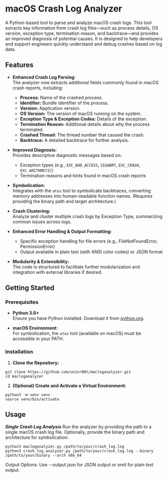 # macOS Crash Log Analyzer

A Python-based tool to parse and analyze macOS crash logs. This tool extracts key information from crash log files—such as process details, OS version, exception type, termination reason, and backtrace—and provides an improved diagnosis of potential causes. It is designed to help developers and support engineers quickly understand and debug crashes based on log data.

## Features

- **Enhanced Crash Log Parsing:**  
  The analyzer now extracts additional fields commonly found in macOS crash reports, including:
  - **Process:** Name of the crashed process.
  - **Identifier:** Bundle identifier of the process.
  - **Version:** Application version.
  - **OS Version:** The version of macOS running on the system.
  - **Exception Type & Exception Codes:** Details of the exception.
  - **Termination Reason:** Additional details about why the process terminated.
  - **Crashed Thread:** The thread number that caused the crash.
  - **Backtrace:** A detailed backtrace for further analysis.

- **Improved Diagnosis:**  
  Provides descriptive diagnostic messages based on:
  - Exception types (e.g., `EXC_BAD_ACCESS`, `SIGABRT`, `EXC_CRASH`, `EXC_ARITHMETIC`)
  - Termination reasons and hints found in macOS crash reports

- **Symbolication:**  
  Integrates with the `atos` tool to symbolicate backtraces, converting memory addresses into human-readable function names. (Requires providing the binary path and target architecture.)

- **Crash Clustering:**  
  Analyze and cluster multiple crash logs by Exception Type, summarizing common issues across logs.

- **Enhanced Error Handling & Output Formatting:**  
  - Specific exception handling for file errors (e.g., FileNotFoundError, PermissionError)
  - Output available in plain text (with ANSI color codes) or JSON format

- **Modularity & Extensibility:**  
  The code is structured to facilitate further modularization and integration with external libraries if desired.

## Getting Started

### Prerequisites

- **Python 3.6+**  
  Ensure you have Python installed. Download it from [python.org](https://www.python.org/).

- **macOS Environment:**  
  For symbolication, the `atos` tool (available on macOS) must be accessible in your PATH.

### Installation

1. **Clone the Repository:**
   
`git clone https://github.com/un1xr00t/macloganalyzer.git`
  <br />
`cd macloganalyzer`

   
2. **(Optional) Create and Activate a Virtual Environment:**

`python3 -m venv venv`
  <br />
`source venv/bin/activate`
   
## Usage

***Single Crash Log Analysis***
Run the analyzer by providing the path to a single macOS crash log file. Optionally, provide the binary path and architecture for symbolication:

`python3 macloganalyzer.py /path/to/your/crash_log.log`
<br />
`python3 crash_log_analyzer.py /path/to/your/crash_log.log --binary /path/to/your/binary --arch x86_64`


Output Options:
Use --output json for JSON output or omit for plain text output.
